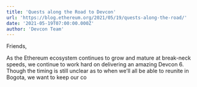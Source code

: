 ```yaml
---
title: 'Quests along the Road to Devcon'
url: 'https://blog.ethereum.org/2021/05/19/quests-along-the-road/'
date: '2021-05-19T07:00:00.000Z'
author: 'Devcon Team'
---
```

Friends,

As the Ethereum ecosystem continues to grow and mature at break-neck speeds, we continue to work hard on delivering an amazing Devcon 6. Though the timing is still unclear as to when we’ll all be able to reunite in Bogota, we want to keep our co